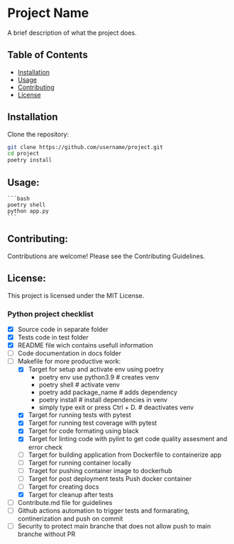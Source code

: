 # Project Name

A brief description of what the project does.

## Table of Contents

- [Installation](#installation)
- [Usage](#usage)
- [Contributing](#contributing)
- [License](#license)

## Installation

Clone the repository:

   ```bash
   git clone https://github.com/username/project.git
   cd project
   poetry install
   ```

## Usage:

    ```bash
    poetry shell
    python app.py
    ```
## Contributing:

   Contributions are welcome! Please see the Contributing Guidelines.

## License:

   This project is licensed under the MIT License.


### Python project checklist

- [X] Source code in separate folder  
- [x] Tests code in test folder
- [x] README file wich contains usefull information
- [ ] Code documentation in docs folder
- [ ] Makefile for more productive work:
    - [x] Target for setup and activate env using poetry  
        - poetry env use python3.9  # creates venv
        - poetry shell  # activate venv
        - poetry add package_name  # adds dependency
        - poetry install  # install dependencies in venv
        - simply type exit or press Ctrl + D.  # deactivates venv
    - [x] Target for running tests with pytest
    - [x] Target for running test coverage with pytest
    - [x] Target for code formating using black
    - [x] Target for linting code with pylint to get code quality assesment and error check
    - [ ] Target for building application from Dockerfile to containerize app
    - [ ] Target for running container locally
    - [ ] Traget for pushing container image to dockerhub
    - [ ] Target for post deployment tests Push docker container
    - [ ] Target for creating docs
    - [x] Target for cleanup after tests
- [ ] Contribute.md file for guidelines
- [ ] Github actions automation to trigger tests and formarating, continerization and push on commit
- [ ] Security to protect main branche that does not allow push to main branche without PR
